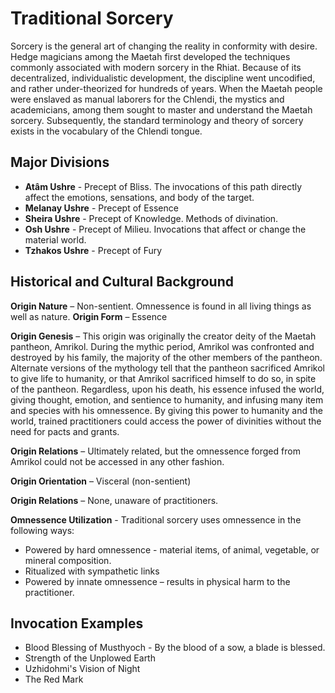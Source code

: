 # Traditional Sorcery

Sorcery is the general art of changing the reality in conformity with desire. Hedge magicians among the Maetah first developed the techniques commonly associated with modern sorcery in the Rhiat. Because of its decentralized, individualistic development, the discipline went uncodified, and rather under-theorized for hundreds of years. When the Maetah people were enslaved as manual laborers for the Chlendi, the mystics and academicians, among them sought to master and understand the Maetah sorcery. Subsequently, the standard terminology and theory of sorcery exists in the vocabulary of the Chlendi tongue.

## Major Divisions
* **Atâm Ushre** - Precept of Bliss. The invocations of this path directly affect the emotions, sensations, and body of the target.
* **Melanay Ushre** - Precept of Essence
* **Sheira Ushre** - Precept of Knowledge. Methods of divination.
* **Osh Ushre** - Precept of Milieu. Invocations that affect or change the material world.
* **Tzhakos Ushre** - Precept of Fury

## Historical and Cultural Background
**Origin Nature** – Non-sentient. Omnessence is found in all living things as well as nature.
**Origin Form** – Essence

**Origin Genesis** – This origin was originally the creator deity of the Maetah pantheon, Amrikol. During the mythic period, Amrikol was confronted and destroyed by his family, the majority of the other members of the pantheon. Alternate versions of the mythology tell that the pantheon sacrificed Amrikol to give life to humanity, or that Amrikol sacrificed himself to do so, in spite of the pantheon. Regardless, upon his death, his essence infused the world, giving thought, emotion, and sentience to humanity, and infusing many item and species with his omnessence. By giving this power to humanity and the world, trained practitioners could access the power of divinities without the need for pacts and grants.

**Origin Relations** – Ultimately related, but the omnessence forged from Amrikol could not be accessed in any other fashion.

**Origin Orientation** – Visceral (non-sentient)

**Origin Relations** – None, unaware of practitioners.

**Omnessence Utilization** - Traditional sorcery uses omnessence in the following ways:
* Powered by hard omnessence - material items, of animal, vegetable, or mineral composition.
* Ritualized with sympathetic links
* Powered by innate omnessence – results in physical harm to the practitioner.

## Invocation Examples
* Blood Blessing of Musthyoch - By the blood of a sow, a blade is blessed.
* Strength of the Unplowed Earth
* Uzhidohmi's Vision of Night
* The Red Mark